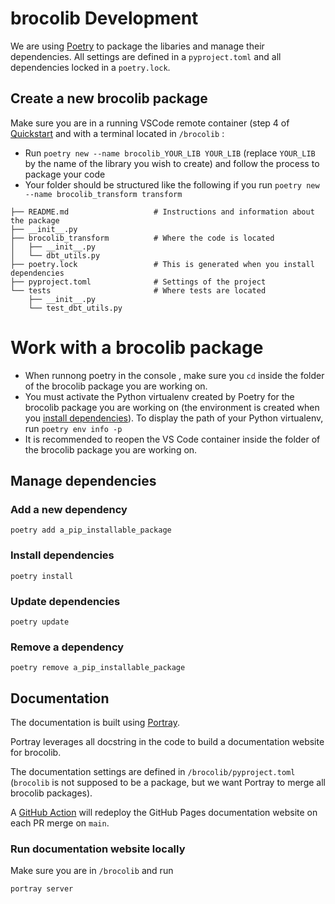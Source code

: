 # **brocolib** Development
We are using [Poetry](https://python-poetry.org/docs/) to package the libaries and manage their dependencies.
All settings are defined in a `pyproject.toml` and all dependencies locked in a `poetry.lock`.

## Create a new brocolib package
Make sure you are in a running VSCode remote container (step 4 of [Quickstart](/README.md#quickstart) and with a terminal located in `/brocolib` :
- Run `poetry new --name brocolib_YOUR_LIB YOUR_LIB` (replace `YOUR_LIB` by the name of the library you wish to create) and follow the process to package your code
- Your folder should be structured like the following if you run `poetry new --name brocolib_transform transform`
```
├── README.md                   # Instructions and information about the package 
├── __init__.py
├── brocolib_transform          # Where the code is located
│   ├── __init__.py
│   └── dbt_utils.py
├── poetry.lock                 # This is generated when you install dependencies
├── pyproject.toml              # Settings of the project
└── tests                       # Where tests are located
    ├── __init__.py
    └── test_dbt_utils.py
```

# Work with a brocolib package
- When runnong poetry in the console , make sure you `cd` inside the folder of the brocolib package you are working on.
- You must activate the Python virtualenv created by Poetry for the brocolib package you are working on (the environment is created when you [install dependencies](#install-dependencies)). To display the path of your Python virtualenv, run `poetry env info -p`
- It is recommended to reopen the VS Code container inside the folder of the brocolib package you are working on.

## Manage dependencies

### Add a new dependency
```
poetry add a_pip_installable_package
```
### Install dependencies
```
poetry install
```
### Update dependencies
```
poetry update
```
### Remove a dependency
```
poetry remove a_pip_installable_package
```

## Documentation
The documentation is built using [Portray](https://timothycrosley.github.io/portray/).

Portray leverages all docstring in the code to build a documentation website for brocolib.

The documentation settings are defined in `/brocolib/pyproject.toml` (`brocolib` is not supposed to be a package, but we want Portray to merge all brocolib packages).

A [GitHub Action](.github/workflows/README.md#deploy-documentation) will redeploy the GitHub Pages documentation website on each PR merge on `main`.

### Run documentation website locally
Make sure you are in `/brocolib` and run 
```
portray server
```
